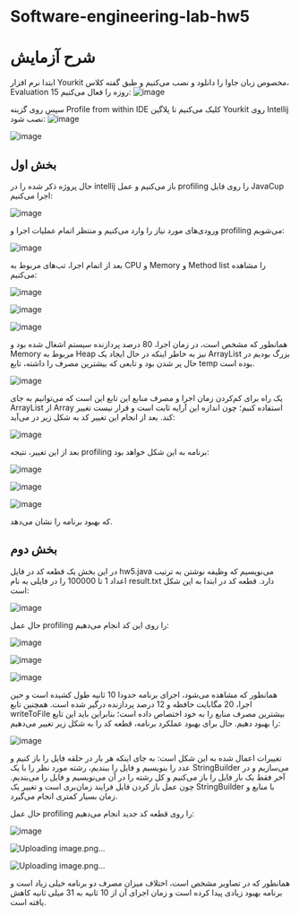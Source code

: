 # Software-engineering-lab-hw5

# شرح آزمایش

ابتدا نرم افزار Yourkit مخصوص زبان جاوا را دانلود و نصب می‌کنیم و طبق گفته کلاس، Evaluation 15 روزه را فعال می‌کنیم:
![image](https://github.com/aminaryan80/Software-engineering-lab-hw5/assets/59232424/0bd84592-3133-4fe1-9cf5-17e7b4142ada)

سپس روی گزینه Profile from within IDE کلیک می‌کنیم تا پلاگین Yourkit روی Intellij نصب شود:
![image](https://github.com/aminaryan80/Software-engineering-lab-hw5/assets/59232424/697f6eb1-3634-4e55-9996-2edbacbf3529)

![image](https://github.com/aminaryan80/Software-engineering-lab-hw5/assets/59232424/969f6a79-182b-47b6-8cc5-32182a8eadf8)

## بخش اول

حال پروژه ذکر شده را در intellij باز می‌کنیم و عمل profiling را روی فایل JavaCup اجرا می‌کنیم:

![image](https://github.com/aminaryan80/Software-engineering-lab-hw5/assets/59232424/552c01d3-c193-40d5-9700-54fad61665d3)

ورودی‌های مورد نیاز را وارد می‌کنیم و منتظر اتمام عملیات اجرا و profiling می‌شویم:

![image](https://github.com/aminaryan80/Software-engineering-lab-hw5/assets/59232424/25eaef57-a589-451b-b638-06e90c7ae360)

بعد از اتمام اجرا، تب‌های مربوط به CPU و Memory و Method list را مشاهده می‌کنیم:

![image](https://github.com/aminaryan80/Software-engineering-lab-hw5/assets/59232424/7bca46ea-f0d1-410c-8720-9216304cbfa1)

![image](https://github.com/aminaryan80/Software-engineering-lab-hw5/assets/59232424/d5283f13-6b57-4cfe-ae87-37b1c408a200)

![image](https://github.com/aminaryan80/Software-engineering-lab-hw5/assets/59232424/59be4830-46cc-4464-8140-ff5da82b90bb)

همانطور که مشخص است، در زمان اجرا، 80 درصد پردازنده سیستم اشغال شده بود و Memory مربوط به Heap نیز به خاطر اینکه در حال ایجاد یک ArrayList بزرگ بودیم در حال پر شدن بود و تابعی که بیشترین مصرف را داشته، تابع temp بوده است.

![image](https://github.com/aminaryan80/Software-engineering-lab-hw5/assets/59232424/45d37634-8af3-4231-afa1-3c02de77063b)

یک راه برای کم‌کردن زمان اجرا و مصرف منابع این تابع این است که می‌توانیم به جای ArrayList از Array استفاده کنیم؛ چون اندازه این آرایه ثابت است و قرار نیست تغییر کند. بعد از انجام این تغییر کد به شکل زیر در می‌آید:

![image](https://github.com/aminaryan80/Software-engineering-lab-hw5/assets/59232424/c75caeca-ea78-4544-9d59-e0ad5d3e0529)

بعد از این تغییر، نتیجه profiling برنامه به این شکل خواهد بود:

![image](https://github.com/aminaryan80/Software-engineering-lab-hw5/assets/59232424/039fab93-ad2a-451c-aa1c-6f9a76beb80f)

![image](https://github.com/aminaryan80/Software-engineering-lab-hw5/assets/59232424/8e525248-4fd4-48a8-b21d-db7481f19191)

![image](https://github.com/aminaryan80/Software-engineering-lab-hw5/assets/59232424/f2894f5c-0239-4040-8b96-227d5e664022)

که بهبود برنامه را نشان می‌دهد.

## بخش دوم

در این بخش یک قطعه کد در فایل hw5.java می‌نویسیم که وظیفه نوشتن به ترتیب اعداد 1 تا 100000 را در فایلی به نام result.txt دارد. قطعه کد در ابتدا به این شکل است:

![image](https://github.com/aminaryan80/Software-engineering-lab-hw5/assets/59232424/c0da9a20-ed5d-4c3f-91db-9e77abdac58f)

حال عمل profiling را روی این کد انجام می‌دهیم:

![image](https://github.com/aminaryan80/Software-engineering-lab-hw5/assets/59232424/7f1fa740-6f8b-4ee8-9ba4-a85aed38c8da)

![image](https://github.com/aminaryan80/Software-engineering-lab-hw5/assets/59232424/1cc623e8-cd54-415c-bfd5-d83773f73739)

![image](https://github.com/aminaryan80/Software-engineering-lab-hw5/assets/59232424/11f35eb5-3ab4-42d1-b034-80fb5ad3a9ce)

همانطور که مشاهده می‌شود، اجرای برنامه حدودا 10 ثانیه طول کشیده است و حین اجرا، 20 مگابایت حافظه و 12 درصد پردازنده درگیر شده است. همچنین تابع writeToFile بیشترین مصرف منابع را به خود اختصاص داده است؛ بنابراین باید این تابع را بهبود دهیم. حال برای بهبود عملکرد برنامه، قطعه کد را به شکل زیر تغییر می‌دهیم:

![image](https://github.com/aminaryan80/Software-engineering-lab-hw5/assets/59232424/bc8c956b-f351-44e6-b714-b9cc185b90b9)

تغییرات اعمال شده به این شکل است: به جای اینکه هر بار در حلقه فایل را باز کنیم و عدد را بنویسیم و فایل را ببندیم، رشته مورد نظر را با یک StringBuilder می‌سازیم و در آخر فقط یک بار فایل را باز می‌کنیم و کل رشته را در آن می‌نویسیم و فایل را می‌بندیم. چون عمل باز کردن فایل فرایند زمان‌بری است و تغییر یک StringBuilder با منابع و زمان بسیار کمتری انجام می‌گیرد.

حال عمل profiling را روی قطعه کد جدید انجام می‌دهیم:

![image](https://github.com/aminaryan80/Software-engineering-lab-hw5/assets/59232424/49ad7bfe-0695-4d16-a9e3-c48e2212b504)

![Uploading image.png…]()

![Uploading image.png…]()

همانطور که در تصاویر مشخص است، اختلاف میزان مصرف دو برنامه خیلی زیاد است و برنامه بهبود زیادی پیدا کرده است و زمان اجرای آن از 10 ثانیه به 31 میلی ثانیه کاهش یافته است.





